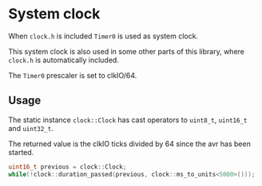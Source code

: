# System clock

When `clock.h` is included `Timer0` is used as system clock.

This system clock is also used in some other parts of this library,
where `clock.h` is automatically included.

The `Timer0` prescaler is set to clkIO/64.


## Usage

The static instance `clock::Clock` has cast operators to `uint8_t`,
`uint16_t` and `uint32_t`.

The returned value is the clkIO ticks divided by 64 since the avr has
been started.

```C++
uint16_t previous = clock::Clock;
while(!clock::duration_passed(previous, clock::ms_to_units<5000>()));
```


